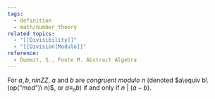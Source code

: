 ```yaml
---
tags:
  - definition
  - math/number_theory
related topics:
  - "[[Divisibility]]"
  - "[[Division|Modulo]]"
reference:
  - Dummit, S., Foote M. Abstract Algebra
---
```

For $a,b,n in ZZ$, $a$ and $b$ are _congruent modulo_ $n$ (denoted $a\equiv b\ (op("mod")\ n)$, or $a\equiv_n b$) if and only if $n\ |\ (a-b)$.